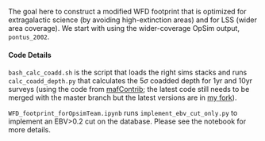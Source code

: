 The goal here to construct a modified WFD footprint that is optimized for extragalactic science (by avoiding high-extinction areas) and for LSS (wider area coverage). We start with using the wider-coverage OpSim output, `pontus_2002`.

#### Code Details
`bash_calc_coadd.sh` is the script that loads the right sims stacks and runs `calc_coadd_depth.py` that calculates the 5$\sigma$ coadded depth for 1yr and 10yr surveys (using the code from [mafContrib](https://github.com/LSST-nonproject/sims_maf_contrib ); the latest code still needs to be merged with the master branch but the latest versions are in [my fork](https://github.com/humnaawan/sims_maf_contrib )).

`WFD_footprint_forOpsimTeam.ipynb` runs `implement_ebv_cut_only.py` to implement an EBV>0.2 cut on the database. Please see the notebook for more details.